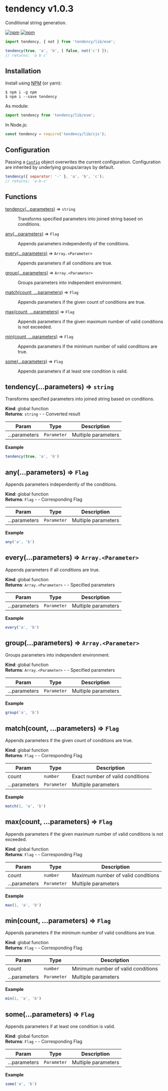 # tendency v1.0.3

Conditional string generation.

[![npm](https://img.shields.io/npm/v/tendency)](https://www.npmjs.com/package/tendency)
[![npm](https://img.shields.io/npm/dm/tendency)](https://www.npmjs.com/package/tendency)

```javascript
import tendency, { not } from 'tendency/lib/esm';

tendency(true, 'a', 'b', [ false, not('c') ]);
// returns: 'a b c'
```

## Installation
Install using [NPM](https://npmjs.org) (or yarn):

```
$ npm i -g npm
$ npm i --save tendency
```

As module:

```javascript
import tendency from 'tendency/lib/esm';
```

In Node.js:

```javascript
const tendency = require('tendency/lib/cjs');
```

## Configuration
Passing a [`Config`](src/types/Config.d.ts) object overwrites the current configuration.
Configuration are inherited by underlying groups/arrays by default.

```javascript
tendency({ separator: '-' }, 'a', 'b', 'c');
// returns: 'a-b-c'
```
## Functions

<dl>
<dt><a href="#tendency">tendency(...parameters)</a> ⇒ <code>string</code></dt>
<dd><p>Transforms specified parameters into joined string based on conditions.</p>
</dd>
<dt><a href="#any">any(...parameters)</a> ⇒ <code>Flag</code></dt>
<dd><p>Appends parameters independently of the conditions.</p>
</dd>
<dt><a href="#every">every(...parameters)</a> ⇒ <code>Array.&lt;Parameter&gt;</code></dt>
<dd><p>Appends parameters if all conditions are true.</p>
</dd>
<dt><a href="#group">group(...parameters)</a> ⇒ <code>Array.&lt;Parameter&gt;</code></dt>
<dd><p>Groups parameters into independent environment.</p>
</dd>
<dt><a href="#match">match(count, ...parameters)</a> ⇒ <code>Flag</code></dt>
<dd><p>Appends parameters if the given count of conditions are true.</p>
</dd>
<dt><a href="#max">max(count, ...parameters)</a> ⇒ <code>Flag</code></dt>
<dd><p>Appends parameters if the given maximum number of valid conditions is not exceeded.</p>
</dd>
<dt><a href="#min">min(count, ...parameters)</a> ⇒ <code>Flag</code></dt>
<dd><p>Appends parameters if the minimum number of valid conditions are true.</p>
</dd>
<dt><a href="#some">some(...parameters)</a> ⇒ <code>Flag</code></dt>
<dd><p>Appends parameters if at least one condition is valid.</p>
</dd>
</dl>

<a name="tendency"></a>

## tendency(...parameters) ⇒ <code>string</code>
Transforms specified parameters into joined string based on conditions.

**Kind**: global function  
**Returns**: <code>string</code> - - Converted result  

| Param | Type | Description |
| --- | --- | --- |
| ...parameters | <code>Parameter</code> | Multiple parameters |

**Example**  
```js
tendency(true, 'a', 'b')
```
<a name="any"></a>

## any(...parameters) ⇒ <code>Flag</code>
Appends parameters independently of the conditions.

**Kind**: global function  
**Returns**: <code>Flag</code> - - Corresponding Flag  

| Param | Type | Description |
| --- | --- | --- |
| ...parameters | <code>Parameter</code> | Multiple parameters |

**Example**  
```js
any('a', 'b')
```
<a name="every"></a>

## every(...parameters) ⇒ <code>Array.&lt;Parameter&gt;</code>
Appends parameters if all conditions are true.

**Kind**: global function  
**Returns**: <code>Array.&lt;Parameter&gt;</code> - - Specified parameters  

| Param | Type | Description |
| --- | --- | --- |
| ...parameters | <code>Parameter</code> | Multiple parameters |

**Example**  
```js
every('a', 'b')
```
<a name="group"></a>

## group(...parameters) ⇒ <code>Array.&lt;Parameter&gt;</code>
Groups parameters into independent environment.

**Kind**: global function  
**Returns**: <code>Array.&lt;Parameter&gt;</code> - - Specified parameters  

| Param | Type | Description |
| --- | --- | --- |
| ...parameters | <code>Parameter</code> | Multiple parameters |

**Example**  
```js
group('a', 'b')
```
<a name="match"></a>

## match(count, ...parameters) ⇒ <code>Flag</code>
Appends parameters if the given count of conditions are true.

**Kind**: global function  
**Returns**: <code>Flag</code> - - Corresponding Flag  

| Param | Type | Description |
| --- | --- | --- |
| count | <code>number</code> | Exact number of valid conditions |
| ...parameters | <code>Parameter</code> | Multiple parameters |

**Example**  
```js
match(1, 'a', 'b')
```
<a name="max"></a>

## max(count, ...parameters) ⇒ <code>Flag</code>
Appends parameters if the given maximum number of valid conditions is not exceeded.

**Kind**: global function  
**Returns**: <code>Flag</code> - - Corresponding Flag  

| Param | Type | Description |
| --- | --- | --- |
| count | <code>number</code> | Maximum number of valid conditions |
| ...parameters | <code>Parameter</code> | Multiple parameters |

**Example**  
```js
max(1, 'a', 'b')
```
<a name="min"></a>

## min(count, ...parameters) ⇒ <code>Flag</code>
Appends parameters if the minimum number of valid conditions are true.

**Kind**: global function  
**Returns**: <code>Flag</code> - - Corresponding Flag  

| Param | Type | Description |
| --- | --- | --- |
| count | <code>number</code> | Minimum number of valid conditions |
| ...parameters | <code>Parameter</code> | Multiple parameters |

**Example**  
```js
min(1, 'a', 'b')
```
<a name="some"></a>

## some(...parameters) ⇒ <code>Flag</code>
Appends parameters if at least one condition is valid.

**Kind**: global function  
**Returns**: <code>Flag</code> - - Corresponding Flag  

| Param | Type | Description |
| --- | --- | --- |
| ...parameters | <code>Parameter</code> | Multiple parameters |

**Example**  
```js
some('a', 'b')
```
